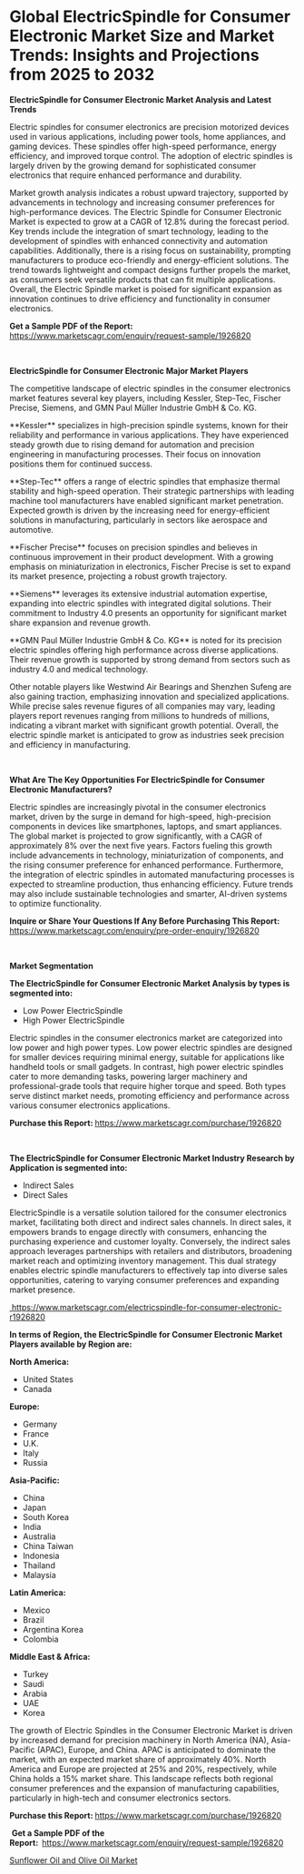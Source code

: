 <p><h1>Global ElectricSpindle for Consumer Electronic Market Size and Market Trends: Insights and Projections from 2025 to 2032</h1></p><p><strong>ElectricSpindle for Consumer Electronic Market Analysis and Latest Trends</strong></p>
<p><p>Electric spindles for consumer electronics are precision motorized devices used in various applications, including power tools, home appliances, and gaming devices. These spindles offer high-speed performance, energy efficiency, and improved torque control. The adoption of electric spindles is largely driven by the growing demand for sophisticated consumer electronics that require enhanced performance and durability. </p><p>Market growth analysis indicates a robust upward trajectory, supported by advancements in technology and increasing consumer preferences for high-performance devices. The Electric Spindle for Consumer Electronic Market is expected to grow at a CAGR of 12.8% during the forecast period. Key trends include the integration of smart technology, leading to the development of spindles with enhanced connectivity and automation capabilities. Additionally, there is a rising focus on sustainability, prompting manufacturers to produce eco-friendly and energy-efficient solutions. The trend towards lightweight and compact designs further propels the market, as consumers seek versatile products that can fit multiple applications. Overall, the Electric Spindle market is poised for significant expansion as innovation continues to drive efficiency and functionality in consumer electronics.</p></p>
<p><strong>Get a Sample PDF of the Report:&nbsp;</strong> <a href="https://www.marketscagr.com/enquiry/request-sample/1926820?utm_campaign=2942&utm_medium=2&utm_source=Github&utm_content=ia&utm_term=28032025&utm_id=electricspindle-for-consumer-electronic">https://www.marketscagr.com/enquiry/request-sample/1926820</a></p>
<p>&nbsp;</p>
<p><strong>ElectricSpindle for Consumer Electronic Major Market Players</strong></p>
<p><p>The competitive landscape of electric spindles in the consumer electronics market features several key players, including Kessler, Step-Tec, Fischer Precise, Siemens, and GMN Paul Müller Industrie GmbH & Co. KG. </p><p>**Kessler** specializes in high-precision spindle systems, known for their reliability and performance in various applications. They have experienced steady growth due to rising demand for automation and precision engineering in manufacturing processes. Their focus on innovation positions them for continued success.</p><p>**Step-Tec** offers a range of electric spindles that emphasize thermal stability and high-speed operation. Their strategic partnerships with leading machine tool manufacturers have enabled significant market penetration. Expected growth is driven by the increasing need for energy-efficient solutions in manufacturing, particularly in sectors like aerospace and automotive.</p><p>**Fischer Precise** focuses on precision spindles and believes in continuous improvement in their product development. With a growing emphasis on miniaturization in electronics, Fischer Precise is set to expand its market presence, projecting a robust growth trajectory.</p><p>**Siemens** leverages its extensive industrial automation expertise, expanding into electric spindles with integrated digital solutions. Their commitment to Industry 4.0 presents an opportunity for significant market share expansion and revenue growth.</p><p>**GMN Paul Müller Industrie GmbH & Co. KG** is noted for its precision electric spindles offering high performance across diverse applications. Their revenue growth is supported by strong demand from sectors such as industry 4.0 and medical technology.</p><p>Other notable players like Westwind Air Bearings and Shenzhen Sufeng are also gaining traction, emphasizing innovation and specialized applications. While precise sales revenue figures of all companies may vary, leading players report revenues ranging from millions to hundreds of millions, indicating a vibrant market with significant growth potential. Overall, the electric spindle market is anticipated to grow as industries seek precision and efficiency in manufacturing.</p></p>
<p>&nbsp;</p>
<p><strong>What Are The Key Opportunities For ElectricSpindle for Consumer Electronic Manufacturers?</strong></p>
<p><p>Electric spindles are increasingly pivotal in the consumer electronics market, driven by the surge in demand for high-speed, high-precision components in devices like smartphones, laptops, and smart appliances. The global market is projected to grow significantly, with a CAGR of approximately 8% over the next five years. Factors fueling this growth include advancements in technology, miniaturization of components, and the rising consumer preference for enhanced performance. Furthermore, the integration of electric spindles in automated manufacturing processes is expected to streamline production, thus enhancing efficiency. Future trends may also include sustainable technologies and smarter, AI-driven systems to optimize functionality.</p></p>
<p><strong>Inquire or Share Your Questions If Any Before Purchasing This Report:</strong> <a href="https://www.marketscagr.com/enquiry/pre-order-enquiry/1926820?utm_campaign=2942&utm_medium=2&utm_source=Github&utm_content=ia&utm_term=28032025&utm_id=electricspindle-for-consumer-electronic">https://www.marketscagr.com/enquiry/pre-order-enquiry/1926820</a></p>
<p>&nbsp;</p>
<p><strong>Market Segmentation</strong></p>
<p><strong>The ElectricSpindle for Consumer Electronic Market Analysis by types is segmented into:</strong></p>
<p><ul><li>Low Power ElectricSpindle</li><li>High Power ElectricSpindle</li></ul></p>
<p><p>Electric spindles in the consumer electronics market are categorized into low power and high power types. Low power electric spindles are designed for smaller devices requiring minimal energy, suitable for applications like handheld tools or small gadgets. In contrast, high power electric spindles cater to more demanding tasks, powering larger machinery and professional-grade tools that require higher torque and speed. Both types serve distinct market needs, promoting efficiency and performance across various consumer electronics applications.</p></p>
<p><strong>Purchase this Report:&nbsp;</strong><a href="https://www.marketscagr.com/purchase/1926820?utm_campaign=2942&utm_medium=2&utm_source=Github&utm_content=ia&utm_term=28032025&utm_id=electricspindle-for-consumer-electronic">https://www.marketscagr.com/purchase/1926820</a></p>
<p>&nbsp;</p>
<p><strong>The ElectricSpindle for Consumer Electronic Market Industry Research by Application is segmented into:</strong></p>
<p><ul><li>Indirect Sales</li><li>Direct Sales</li></ul></p>
<p><p>ElectricSpindle is a versatile solution tailored for the consumer electronics market, facilitating both direct and indirect sales channels. In direct sales, it empowers brands to engage directly with consumers, enhancing the purchasing experience and customer loyalty. Conversely, the indirect sales approach leverages partnerships with retailers and distributors, broadening market reach and optimizing inventory management. This dual strategy enables electric spindle manufacturers to effectively tap into diverse sales opportunities, catering to varying consumer preferences and expanding market presence.</p></p>
<p><a href="https://www.marketscagr.com/electricspindle-for-consumer-electronic-r1926820?utm_campaign=2942&utm_medium=2&utm_source=Github&utm_content=ia&utm_term=28032025&utm_id=electricspindle-for-consumer-electronic">&nbsp;https://www.marketscagr.com/electricspindle-for-consumer-electronic-r1926820</a></p>
<p><strong>In terms of Region, the ElectricSpindle for Consumer Electronic Market Players available by Region are:</strong></p>
<p>
    <p> <strong> North America: </strong>
        <ul>
            <li>United States</li>
            <li>Canada</li>
        </ul>
        </p> 
    <p> <strong> Europe: </strong>
        <ul>
            <li>Germany</li>
            <li>France</li>
            <li>U.K.</li>
            <li>Italy</li>
            <li>Russia</li>
        </ul>
        </p> 
    <p> <strong> Asia-Pacific: </strong>
        <ul>
            <li>China</li>
            <li>Japan</li>
            <li>South Korea</li>
            <li>India</li>
            <li>Australia</li>
            <li>China Taiwan</li>
            <li>Indonesia</li>
            <li>Thailand</li>
            <li>Malaysia</li>
        </ul>
        </p> 
    <p> <strong> Latin America: </strong>
        <ul>
            <li>Mexico</li>
            <li>Brazil</li>
            <li>Argentina Korea</li>
            <li>Colombia</li>
        </ul>
        </p> 
    <p> <strong> Middle East & Africa: </strong>
        <ul>
            <li>Turkey</li>
            <li>Saudi</li>
            <li>Arabia</li>
            <li>UAE</li>
            <li>Korea</li>
        </ul>
    </p>
    </p>
<p><p>The growth of Electric Spindles in the Consumer Electronic Market is driven by increased demand for precision machinery in North America (NA), Asia-Pacific (APAC), Europe, and China. APAC is anticipated to dominate the market, with an expected market share of approximately 40%. North America and Europe are projected at 25% and 20%, respectively, while China holds a 15% market share. This landscape reflects both regional consumer preferences and the expansion of manufacturing capabilities, particularly in high-tech and consumer electronics sectors.</p></p>
<p><strong>Purchase this Report: </strong><a href="https://www.marketscagr.com/purchase/1926820?utm_campaign=2942&utm_medium=2&utm_source=Github&utm_content=ia&utm_term=28032025&utm_id=electricspindle-for-consumer-electronic">https://www.marketscagr.com/purchase/1926820</a></p>
<p>&nbsp;<strong>Get a Sample PDF of the Report:&nbsp;&nbsp;</strong><a href="https://www.marketscagr.com/enquiry/request-sample/1926820?utm_campaign=2942&utm_medium=2&utm_source=Github&utm_content=ia&utm_term=28032025&utm_id=electricspindle-for-consumer-electronic">https://www.marketscagr.com/enquiry/request-sample/1926820</a></p>
<p><strong></strong></p>
<p><p><a href="https://github.com/chkrselia/Market-Research-Report-List-1/blob/main/sunflower-oil-and-olive-oil-market.md?utm_campaign=2942&utm_medium=2&utm_source=Github&utm_content=ia&utm_term=28032025&utm_id=electricspindle-for-consumer-electronic">Sunflower Oil and Olive Oil Market</a></p></p>
